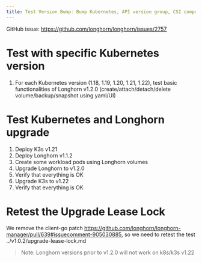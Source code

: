 ```yaml
---
title: Test Version Bump: Bump Kubernetes, API version group, CSI component's dependency version
---
```


GitHub issue: https://github.com/longhorn/longhorn/issues/2757

# Test with specific Kubernetes version
1. For each Kubernetes version (1.18, 1.19, 1.20, 1.21, 1.22), test basic functionalities of Longhorn v1.2.0
   (create/attach/detach/delete volume/backup/snapshot using yaml/UI)

# Test Kubernetes and Longhorn upgrade 
1. Deploy K3s v1.21
2. Deploy Longhorn v1.1.2
3. Create some workload pods using Longhorn volumes
4. Upgrade Longhorn to v1.2.0
5. Verify that everything is OK
6. Upgrade K3s to v1.22
7. Verify that everything is OK

# Retest the Upgrade Lease Lock
We remove the client-go patch https://github.com/longhorn/longhorn-manager/pull/639#issuecomment-905030885,
so we need to retest the test ../v1.0.2/upgrade-lease-lock.md

> Note: Longhorn versions prior to v1.2.0 will not work on k8s/k3s v1.22